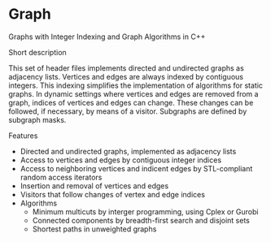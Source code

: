 Graph
============

Graphs with Integer Indexing and Graph Algorithms in C++


Short description

This set of header files implements directed and undirected graphs as adjacency lists.
Vertices and edges are always indexed by contiguous integers.
This indexing simplifies the implementation of algorithms for static graphs.
In dynamic settings where vertices and edges are removed from a graph,
indices of vertices and edges can change.
These changes can be followed, if necessary, by means of a visitor.
Subgraphs are defined by subgraph masks.


Features

- Directed and undirected graphs, implemented as adjacency lists
- Access to vertices and edges by contiguous integer indices
- Access to neighboring vertices and indicent edges by STL-compliant random access iterators
- Insertion and removal of vertices and edges
- Visitors that follow changes of vertex and edge indices
- Algorithms
  - Minimum multicuts by interger programming, using Cplex or Gurobi
  - Connected components by breadth-first search and disjoint sets
  - Shortest paths in unweighted graphs

